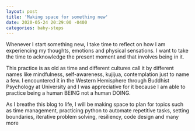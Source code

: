 ```yaml
---
layout: post
title: 'Making space for something new'
date: 2020-05-24 20:29:00 -0400
categories: baby-steps
---
```


Whenever I start something new, I take time to reflect on how I am experiencing my thoughts, emotions and physical sensations. I want to take the time to acknowledge the present moment and that involves being in it.

This practice is as old as time and different cultures call it by different names like mindfulness, self-awareness, kujijua, contemplation just to name a few. I encountered it in the Western Hemisphere through Buddhist Psychology at University and I was appreciative for it because I am able to practice being a human BEING not a human DOING. 

As I breathe this blog to life, I will be making space to plan for topics such as time management, practicing python to automate repetitive tasks, setting boundaries, iterative problem solving, resiliency, code design and many more